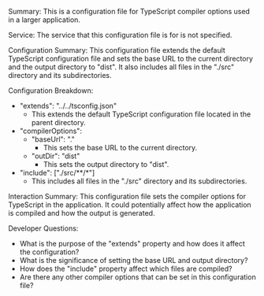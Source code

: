Summary:
This is a configuration file for TypeScript compiler options used in a larger application.

Service:
The service that this configuration file is for is not specified.

Configuration Summary:
This configuration file extends the default TypeScript configuration file and sets the base URL to the current directory and the output directory to "dist". It also includes all files in the "./src" directory and its subdirectories.

Configuration Breakdown:
- "extends": "../../tsconfig.json"
  - This extends the default TypeScript configuration file located in the parent directory.
- "compilerOptions":
  - "baseUrl": "."
    - This sets the base URL to the current directory.
  - "outDir": "dist"
    - This sets the output directory to "dist".
- "include": ["./src/**/*"]
  - This includes all files in the "./src" directory and its subdirectories.

Interaction Summary:
This configuration file sets the compiler options for TypeScript in the application. It could potentially affect how the application is compiled and how the output is generated.

Developer Questions:
- What is the purpose of the "extends" property and how does it affect the configuration?
- What is the significance of setting the base URL and output directory?
- How does the "include" property affect which files are compiled?
- Are there any other compiler options that can be set in this configuration file?